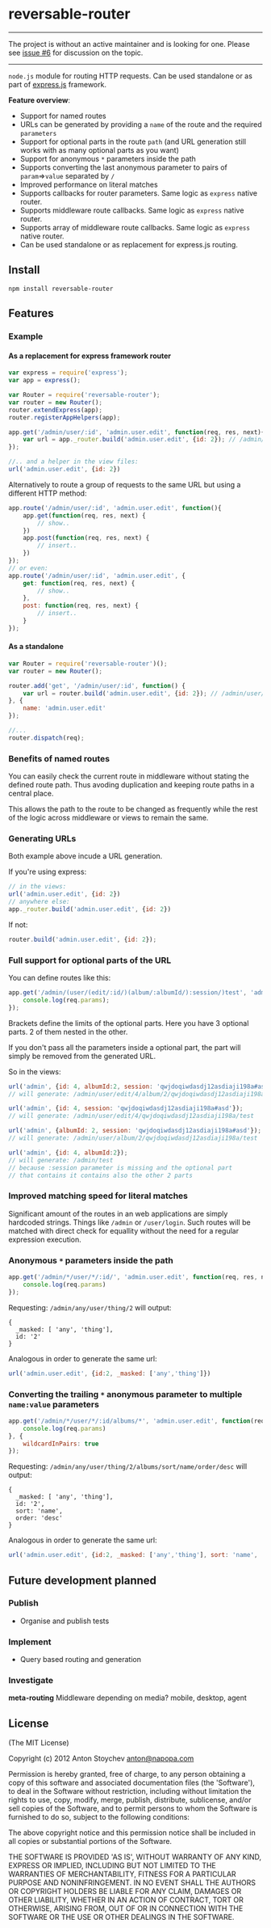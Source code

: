 # reversable-router

***
The project is without an active maintainer and is looking for one. Please see  [issue #6](https://github.com/web-napopa/node-reversable-router/issues/6) for discussion on the topic.
***


`node.js` module for routing HTTP requests. Can be used standalone or as part of [express.js](http://expressjs.com/) framework.

**Feature overview**:
 - Support for named routes
 - URLs can be generated by providing a `name` of the route and the required `parameters`
 - Support for optional parts in the route `path` (and URL generation still works with as many optional parts as you want)
 - Support for anonymous `*` parameters inside the path
 - Supports converting the last anonymous parameter to pairs of `param`=>`value` separated by `/`
 - Improved performance on literal matches
 - Supports callbacks for router parameters. Same logic as `express` native router.
 - Supports middleware route callbacks. Same logic as `express` native router.
 - Supports array of middleware route callbacks. Same logic as `express` native router.
 - Can be used standalone or as replacement for express.js routing.

## Install

```
npm install reversable-router
```

## Features

### Example
#### As a replacement for express framework router
```js
var express = require('express');
var app = express();

var Router = require('reversable-router');
var router = new Router();
router.extendExpress(app);
router.registerAppHelpers(app);

app.get('/admin/user/:id', 'admin.user.edit', function(req, res, next){
    var url = app._router.build('admin.user.edit', {id: 2}); // /admin/user/2
});

//.. and a helper in the view files:
url('admin.user.edit', {id: 2})

```
Alternatively to route a group of requests to the same URL but using a different HTTP method:
```js
app.route('/admin/user/:id', 'admin.user.edit', function(){
    app.get(function(req, res, next) {
	    // show..
    })
    app.post(function(req, res, next) {
	    // insert..
    })
});
// or even:
app.route('/admin/user/:id', 'admin.user.edit', {
	get: function(req, res, next) {
	    // show..
	},
	post: function(req, res, next) {
	    // insert..
	}
});
```

#### As a standalone

```js
var Router = require('reversable-router')();
var router = new Router();

router.add('get', '/admin/user/:id', function() {
	var url = router.build('admin.user.edit', {id: 2}); // /admin/user/2
}, {
    name: 'admin.user.edit'
});

//...
router.dispatch(req);
```

### Benefits of named routes
You can easily check the current route in middleware without stating the defined route path. Thus avoding duplication and keeping route paths in a central place.

This allows the path to the route to be changed as frequently while the rest of the logic across middleware or views to remain the same.

### Generating URLs
Both example above incude a URL generation.

If you're using express:
```js
// in the views:
url('admin.user.edit', {id: 2})
// anywhere else:
app._router.build('admin.user.edit', {id: 2})
```
If not:
```js
router.build('admin.user.edit', {id: 2});
```

### Full support for optional parts of the URL
You can define routes like this:

```js
app.get('/admin/(user/(edit/:id/)(album/:albumId/):session/)test', 'admin', function(req, res, next){
    console.log(req.params);
});
```

Brackets define the limits of the optional parts. Here you have 3 optional parts. 2 of them nested in the other.

If you don't pass all the parameters inside a optional part, the part will simply be removed from the generated URL.

So in the views:
```js
url('admin', {id: 4, albumId:2, session: 'qwjdoqiwdasdj12asdiaji198a#asd'});
// will generate: /admin/user/edit/4/album/2/qwjdoqiwdasdj12asdiaji198a/test
```
```js
url('admin', {id: 4, session: 'qwjdoqiwdasdj12asdiaji198a#asd'});
// will generate: /admin/user/edit/4/qwjdoqiwdasdj12asdiaji198a/test
```
```js
url('admin', {albumId: 2, session: 'qwjdoqiwdasdj12asdiaji198a#asd'});
// will generate: /admin/user/album/2/qwjdoqiwdasdj12asdiaji198a/test
```
```js
url('admin', {id: 4, albumId:2});
// will generate: /admin/test
// because :session parameter is missing and the optional part
// that contains it contains also the other 2 parts
```

### Improved matching speed for literal matches
Significant amount of the routes in an web applications are simply hardcoded strings. Things like `/admin` or `/user/login`.
Such routes will be matched with direct check for equallity without the need for a regular expression execution.

### Anonymous `*` parameters inside the path
```js
app.get('/admin/*/user/*/:id/', 'admin.user.edit', function(req, res, next){
    console.log(req.params)
});
```
Requesting: `/admin/any/user/thing/2` will output:
```
{
  _masked: [ 'any', 'thing'],
  id: '2'
}
```

Analogous in order to generate the same url:
```js
url('admin.user.edit', {id:2, _masked: ['any','thing']})
```

### Converting the trailing `*` anonymous parameter to multiple `name:value` parameters
```js
app.get('/admin/*/user/*/:id/albums/*', 'admin.user.edit', function(req, res, next){
    console.log(req.params)
}, {
	wildcardInPairs: true
});
```
Requesting: `/admin/any/user/thing/2/albums/sort/name/order/desc` will output:
```
{
  _masked: [ 'any', 'thing'],
  id: '2',
  sort: 'name',
  order: 'desc'
}
```

Analogous in order to generate the same url:
```js
url('admin.user.edit', {id:2, _masked: ['any','thing'], sort: 'name', 'order': 'desc'})
```


## Future development planned

### Publish
 - Organise and publish tests

### Implement
 - Query based routing and generation

### Investigate
**meta-routing** Middleware depending on media? mobile, desktop, agent

## License
(The MIT License)

Copyright (c) 2012 Anton Stoychev <anton@napopa.com>

Permission is hereby granted, free of charge, to any person obtaining a copy of this software and associated documentation files (the 'Software'), to deal in the Software without restriction, including without limitation the
rights to use, copy, modify, merge, publish, distribute, sublicense, and/or sell copies of the Software, and to permit persons to whom the Software is furnished to do so, subject to the following conditions:

The above copyright notice and this permission notice shall be included in all copies or substantial portions of the Software.

THE SOFTWARE IS PROVIDED 'AS IS', WITHOUT WARRANTY OF ANY KIND, EXPRESS OR IMPLIED, INCLUDING BUT NOT LIMITED TO THE WARRANTIES OF MERCHANTABILITY, FITNESS FOR A PARTICULAR PURPOSE AND NONINFRINGEMENT. IN NO EVENT SHALL THE AUTHORS OR COPYRIGHT HOLDERS BE LIABLE FOR ANY CLAIM, DAMAGES OR OTHER LIABILITY, WHETHER IN AN ACTION OF CONTRACT, TORT OR OTHERWISE, ARISING FROM, OUT OF OR IN CONNECTION WITH THE SOFTWARE OR THE USE OR OTHER DEALINGS IN THE SOFTWARE.
